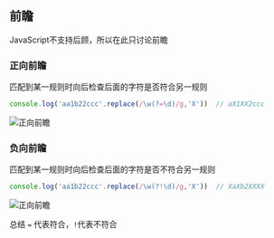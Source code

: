 ## 前瞻

JavaScript不支持后顾，所以在此只讨论前瞻

### 正向前瞻
匹配到某一规则时向后检查后面的字符是否符合另一规则

``` javascript
console.log('aa1b22ccc'.replace(/\w(?=\d)/g,'X'))  // aX1XX2ccc
```
![正向前瞻](https://github.com/LilyLaw/html_js_training/blob/master/img/positiveLookahead.png?raw=true)

### 负向前瞻
匹配到某一规则时向后检查后面的字符是否不符合另一规则

``` javascript
console.log('aa1b22ccc'.replace(/\w(?!\d)/g,'X'))  // XaXb2XXXX
```
![正向前瞻](https://github.com/LilyLaw/html_js_training/blob/master/img/negativeLookahead.png?raw=true)


总结 `=` 代表符合，`!`代表不符合